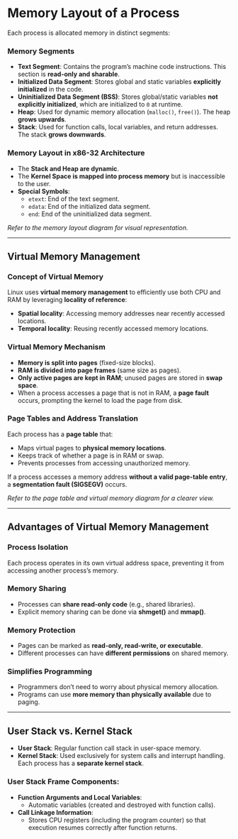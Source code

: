 # Memory Layout of a Process

Each process is allocated memory in distinct segments:

### **Memory Segments**

- **Text Segment**: Contains the program’s machine code instructions. This section is **read-only and sharable**.
- **Initialized Data Segment**: Stores global and static variables **explicitly initialized** in the code.
- **Uninitialized Data Segment (BSS)**: Stores global/static variables **not explicitly initialized**, which are initialized to `0` at runtime.
- **Heap**: Used for dynamic memory allocation (`malloc()`, `free()`). The heap **grows upwards**.
- **Stack**: Used for function calls, local variables, and return addresses. The stack **grows downwards**.

### **Memory Layout in x86-32 Architecture**

- The **Stack and Heap are dynamic**.
- The **Kernel Space is mapped into process memory** but is inaccessible to the user.
- **Special Symbols**:
  - `etext`: End of the text segment.
  - `edata`: End of the initialized data segment.
  - `end`: End of the uninitialized data segment.

*Refer to the memory layout diagram for visual representation.*

---

## Virtual Memory Management

### **Concept of Virtual Memory**

Linux uses **virtual memory management** to efficiently use both CPU and RAM by leveraging **locality of reference**:

- **Spatial locality**: Accessing memory addresses near recently accessed locations.
- **Temporal locality**: Reusing recently accessed memory locations.

### **Virtual Memory Mechanism**

- **Memory is split into pages** (fixed-size blocks).
- **RAM is divided into page frames** (same size as pages).
- **Only active pages are kept in RAM**; unused pages are stored in **swap space**.
- When a process accesses a page that is not in RAM, a **page fault** occurs, prompting the kernel to load the page from disk.

### **Page Tables and Address Translation**

Each process has a **page table** that:

- Maps virtual pages to **physical memory locations**.
- Keeps track of whether a page is in RAM or swap.
- Prevents processes from accessing unauthorized memory.

If a process accesses a memory address **without a valid page-table entry**, a **segmentation fault (SIGSEGV)** occurs.

*Refer to the page table and virtual memory diagram for a clearer view.*

---

## Advantages of Virtual Memory Management

### **Process Isolation**

Each process operates in its own virtual address space, preventing it from accessing another process’s memory.

### **Memory Sharing**

- Processes can **share read-only code** (e.g., shared libraries).
- Explicit memory sharing can be done via **shmget()** and **mmap()**.

### **Memory Protection**

- Pages can be marked as **read-only, read-write, or executable**.
- Different processes can have **different permissions** on shared memory.

### **Simplifies Programming**

- Programmers don’t need to worry about physical memory allocation.
- Programs can use **more memory than physically available** due to paging.

---

## User Stack vs. Kernel Stack

- **User Stack**: Regular function call stack in user-space memory.
- **Kernel Stack**: Used exclusively for system calls and interrupt handling. Each process has a **separate kernel stack**.

### **User Stack Frame Components**:

- **Function Arguments and Local Variables**:
  - Automatic variables (created and destroyed with function calls).
- **Call Linkage Information**:
  - Stores CPU registers (including the program counter) so that execution resumes correctly after function returns.


